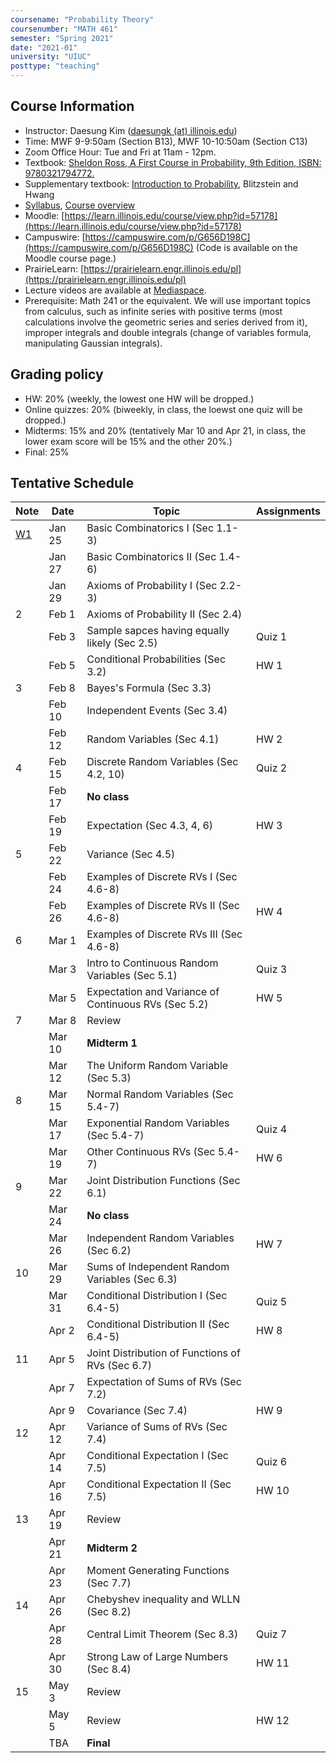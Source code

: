 ```yaml
---
coursename: "Probability Theory"
coursenumber: "MATH 461"
semester: "Spring 2021"
date: "2021-01"
university: "UIUC"
posttype: "teaching"
---
```


## Course Information

- Instructor: Daesung Kim ([daesungk (at) illinois.edu](mailto:daesungk@illinois.edu))
- Time: MWF 9-9:50am (Section B13), MWF 10-10:50am (Section C13)
- Zoom Office Hour: Tue and Fri at 11am - 12pm.
- Textbook: [Sheldon Ross, A First Course in Probability, 9th Edition, ISBN: 9780321794772.](https://www.amazon.com/First-Course-Probability-9th/dp/032179477X)
- Supplementary textbook: [Introduction to Probability](http://probabilitybook.net), Blitzstein and Hwang
- [Syllabus](math461-s21-syllabus.pdf), [Course overview](math461-s21-overview.pdf) 
- Moodle: [https://learn.illinois.edu/course/view.php?id=57178](https://learn.illinois.edu/course/view.php?id=57178) 
- Campuswire: [https://campuswire.com/p/G656D198C](https://campuswire.com/p/G656D198C) (Code is available on the Moodle course page.)
- PrairieLearn: [https://prairielearn.engr.illinois.edu/pl](https://prairielearn.engr.illinois.edu/pl)
- Lecture videos are available at [Mediaspace](https://mediaspace.illinois.edu/channel/MATH+461%3A+Probability+Theory+Spring+2021/197286143).
- Prerequisite: Math 241 or the equivalent. We will use important topics from calculus, such as infinite series with positive terms (most calculations involve the geometric series and series derived from it), improper integrals and double integrals (change of variables formula, manipulating Gaussian integrals).

## Grading policy
- HW: 20% (weekly, the lowest one HW will be dropped.)
- Online quizzes: 20% (biweekly, in class, the loewst one quiz will be dropped.)
- Midterms: 15% and 20% (tentatively Mar 10 and Apr 21, in class, the lower exam score will be 15% and the other 20%.)
- Final: 25%

## Tentative Schedule 
| Note                          | Date   | Topic                                                | Assignments |
| ---                           | ---    | ---                                                  | ---         |
| [W1](math461-s21-note-w1.pdf) | Jan 25 | Basic Combinatorics I (Sec 1.1-3)                    |             |
|                               | Jan 27 | Basic Combinatorics II (Sec 1.4-6)                   |             |
|                               | Jan 29 | Axioms of Probability I (Sec 2.2-3)                  |             |
| 2                             | Feb 1  | Axioms of Probability II (Sec 2.4)                   |             |
|                               | Feb 3  | Sample sapces having equally likely (Sec 2.5)        | Quiz 1      |
|                               | Feb 5  | Conditional Probabilities (Sec 3.2)                  | HW 1        |
| 3                             | Feb 8  | Bayes's Formula (Sec 3.3)                            |             |
|                               | Feb 10 | Independent Events (Sec 3.4)                         |             |
|                               | Feb 12 | Random Variables (Sec 4.1)                           | HW 2        |
| 4                             | Feb 15 | Discrete Random Variables (Sec 4.2, 10)              | Quiz 2      |
|                               | Feb 17 | **No class**                                         |             |
|                               | Feb 19 | Expectation (Sec 4.3, 4, 6)                          | HW 3        |
| 5                             | Feb 22 | Variance (Sec 4.5)                                   |             |
|                               | Feb 24 | Examples of Discrete RVs I (Sec 4.6-8)               |             |
|                               | Feb 26 | Examples of Discrete RVs II (Sec 4.6-8)              | HW 4        |
| 6                             | Mar 1  | Examples of Discrete RVs III (Sec 4.6-8)             |             |
|                               | Mar 3  | Intro to Continuous Random Variables (Sec 5.1)       | Quiz 3      |
|                               | Mar 5  | Expectation and Variance of Continuous RVs (Sec 5.2) | HW 5        |
| 7                             | Mar 8  | Review                                               |             |
|                               | Mar 10 | **Midterm 1**                                        |             |
|                               | Mar 12 | The Uniform Random Variable (Sec 5.3)                |             |
| 8                             | Mar 15 | Normal Random Variables (Sec 5.4-7)                  |             |
|                               | Mar 17 | Exponential Random Variables (Sec 5.4-7)             | Quiz 4      |
|                               | Mar 19 | Other Continuous RVs (Sec 5.4-7)                     | HW 6        |
| 9                             | Mar 22 | Joint Distribution Functions (Sec 6.1)               |             |
|                               | Mar 24 | **No class**                                         |             |
|                               | Mar 26 | Independent Random Variables (Sec 6.2)               | HW 7        |
| 10                            | Mar 29 | Sums of Independent Random Variables (Sec 6.3)       |             |
|                               | Mar 31 | Conditional Distribution I (Sec 6.4-5)               | Quiz 5      |
|                               | Apr 2  | Conditional Distribution II (Sec 6.4-5)              | HW 8        |
| 11                            | Apr 5  | Joint Distribution of Functions of RVs (Sec 6.7)     |             |
|                               | Apr 7  | Expectation of Sums of RVs (Sec 7.2)                 |             |
|                               | Apr 9  | Covariance (Sec 7.4)                                 | HW 9        |
| 12                            | Apr 12 | Variance of Sums of RVs (Sec 7.4)                    |             |
|                               | Apr 14 | Conditional Expectation I (Sec 7.5)                  | Quiz 6      |
|                               | Apr 16 | Conditional Expectation II (Sec 7.5)                 | HW 10       |
| 13                            | Apr 19 | Review                                               |             |
|                               | Apr 21 | **Midterm 2**                                        |             |
|                               | Apr 23 | Moment Generating Functions (Sec 7.7)                |             |
| 14                            | Apr 26 | Chebyshev inequality and WLLN (Sec 8.2)              |             |
|                               | Apr 28 | Central Limit Theorem (Sec 8.3)                      | Quiz 7      |
|                               | Apr 30 | Strong Law of Large Numbers (Sec 8.4)                | HW 11       |
| 15                            | May 3  | Review                                               |             |
|                               | May 5  | Review                                               | HW 12       |
|                               | TBA    | **Final**                                            |             |


